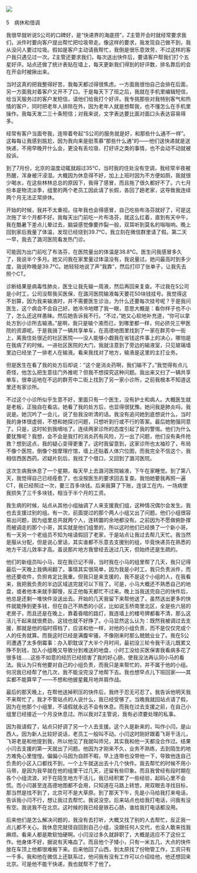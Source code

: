    

## ![](epub/我在北京送快递%20(胡安焉)%20(Z-Library)/images/00001.png)  
5　病休和借调

我很早就听说S公司的口碑好，是“快递界的海底捞”，Z主管开会时就经常要求我们，派件时要向客户提出帮忙把垃圾带走。像这样的要求，我发现自己做不到，我从没问人要过垃圾。假如是客户主动请我帮忙，我倒是很乐意效劳，不过这样的客户我只遇见过一次。Z主管还要求我们，每次送出快件后，要请客户帮我们打个五星好评。站点还做了统计表贴在墙上，每天更新我们得到的好评数，排名靠后的会在开会时被揪出来。

当时这真的把我整得好苦，我每天都过得很焦虑。一方面我很怕自己会排在后面，另一方面我对着客户又开不了口。于是每天下了班之后，我就在手机里编辑短信，给当天服务过的客户发短信，请他们给我打个好评。我专挑那些对我特别客气和热情的客户，同时把老年人排除在外，因为老年人就是想帮我，也不懂怎么在手机里操作。我每天发二三十条短信；对我来说，文字表达要比面对面口头表达容易得多。

经常有客户当面夸我，连带着夸起“S公司的服务就是好，和那些什么通不一样”。这每每让我感到尴尬，因为我向来是挺羡慕“那些什么通”的——他们送快递就是送快递，不用早晚开什么会，更没有丢垃圾、打好评之类的事情，也不会动不动就被投诉。

  

到了7月份，北京的温度动辄就超过35℃，当时我的住处没有空调，我经常半夜被热醒，浑身被汗浸湿。大概因为休息得不好，加上上班时因为不方便如厕，我就很少喝水，在这些林林总总的原因下，我得了感冒，而且拖了很久都好不了。六七月份本是物流淡季，组里的两个老员工因此请了长假，各回了趟老家，这导致我连续两个月无法正常排休。

开始的时候，我并不太重视。往年我也会得感冒，自己吃些布洛芬就好了，可是这次拖了半个月都不好。我每天出门前吃一片布洛芬，就这么扛着，直到有天中午，我在酷暑下差点儿晕过去，脑袋感觉像要炸裂一般，双耳听到莫名的嗡嗡响。晚上回到家后我量了体温，发现已经烧到39.7℃，我立刻在微信群里请了假。第二天一早，我去了潞河医院看发热门诊。

可能因为出门前吃了布洛芬，在医院量出的体温是38.8℃。医生问我感冒多久了，我说半个多月。她又问我在家里量过体温没有，我说量过。她问最高时到多少度，我说昨晚是39.7℃。她轻轻地说了声“我靠”，然后打印了张单子，让我先去照个CT。

诊断结果是病毒性肺炎，医生让我先输一周液，然后再回来复查。不过我在S公司是小时工，公司没帮我买医保，在潞河医院输液每天要花50块钱挂号。我觉得这不划算，因为我来输液时，并不需要医生诊治，为什么还要每次挂号呢？于是我问医生，这个病会不会自己好。她冷冷地瞟了我一眼，意思大概是：看你样子也不小了，怎么还这样愚昧。然后她告诉我不行。“不过，”她又心软地补充道，“你可以拿处方到小诊所去输液。”是啊，我只是输个液而已，到哪里都一样，何必挤兑三甲医院的资源呢。于是我骑了一辆共享单车，在高德地图里找到了一家在群芳中一街上，离我住处很近的社区医院——没人能够小觑我在省钱这件事上的决心，哪怕是在我病了的时候。一进社区医院的大门，我就注意到了旁边的输液室，只见玻璃墙里边已经坐了一排老人在输液。看来我找对了地方，输液是这里的主打业务。

但是医生在看了我的处方后却说：“这个是消炎药啊，我们输不了。”我觉得有点儿奇怪，他怎么把生意往门外推呢？但我不想探究这种问题。我出来又扫了一辆共享单车，很幸运地在不远的群芳中二街上找到了另一家小诊所，之前我根本不知道这里还有家诊所。

不过这个小诊所似乎生意不好，里面只有一个医生，没有护士和病人。大概医生就是老板，正独自在看店。她看了我的处方后，也显得很犹豫。她问我是肺炎吗，我说是。她沉吟了一会儿，说了些我没听清的话。我没有追问她到底想说什么，当时我的身体很虚弱，不想和她探讨问题，只想听到行或不行的答案。最后她勉强同意了。只是，这时轮到我嘀咕了。连续两家诊所的态度引起了我的警惕。他们为什么要犹豫呢？我想，会不会是我打的消炎药有风险，万一出了问题，他们没有条件抢救？想到这点，我的疑心变得更重了。这时我留意到，这家诊所也太袖珍了，布局不像个医院，倒像个按摩理疗馆，墙上还贴着人体穴位图，而我完全不信这个，我相信西医西药。迟疑片刻后，我找了个借口，又回到了潞河医院。

  

这次生病我休息了一个星期，每天早上去潞河医院输液，下午在家睡觉。到了第八天，我觉得自己已经痊愈了，也没按医生的要求回去复查。我怕她要我再照一遍CT，我已经照过一次，要三百多块钱。后来我算了下账，连误工在内，一场病使我损失了三千多块钱，相当于半个月的工资。

我生病的时候，站点从其他小组抽调了人来支援我们组，这种情况偶尔会发生。我也去支援过别的组。有一次，前面提过的那个两人小组又出了问题。他们小组很容易出问题，因为组里总共就两个人，连转圜的余地都没有。之前因为不愿做俯卧撑而被调走的那个小哥，其实就是他们组里的，所以这时他们已经换了一个新小哥。有一天另一个老组员不知为啥请假回了老家，于是站点让我过去帮几天忙。我当然是服从分配，但是说心里话，其实谁都不乐意去支援别的组，毕竟快递员在熟悉的地方干活儿效率才高。虽说那片地方我曾经去送过几天，但始终还是生疏的。

他们的新组员叫小马，现在我已记不得，当时我在小马的组里帮了几天，我只记得最后一天晚上我俩闹翻了。事情其实很简单，因为我是小时工，我只负责派件，而他还要收件，负担肯定比我重。但我只是来支援的，我不是这个小组的人，在我看来，我把我负责的半边区域送完就可以下班了。可是，小马大概还不熟悉自己的地盘，或者他本来就手脚慢，反正他每天都忙不过来。晚上当我送完自己的快件后，他总是还剩一堆快件没送出去。开始的几天我留下来帮他送了，虽然送出更多的快件就能挣到更多钱，但在自己不熟悉的小区，比如说玉桥南里北区，全是些六层的老房子，而且还是在晚上，靠着昏暗的路灯，我连墙上的楼号牌都看不清，那么这活儿干起来就很费劲，这钱也就不好挣了。小马显然这么认为：既然我被调过去支援，那就是他的临时搭档了，应该和他一样，对他的小组负责，而不是仅仅完成个人的任务就算。而我这时已经是满腹牢骚，不像刚来时那么兢兢业业了。我在S公司遭遇了太多倒霉事：办入职耽误了大半个月时间，最初没三轮令我干活儿既累又挣不到钱，加入小组晚又导致分到难送的地盘，小时工没给买医保害我看病多花了很多钱……这些不如意的经历已经损害了我的好心肠，使我没法再认同小马的看法。我认为只有他要对自己的小组负责，而我只是来帮忙的，并不属于他的小组。何况我已经帮了他几次，我不能没完没了地帮下去。我也想早点儿下班回家——其实都不能算早了——不想和他披星戴月地并肩作战。

最后的那天晚上，在帮他送掉积压的快件后，我终于忍无可忍了。我告诉他明天我不来帮忙了，我才不管站点的人说什么，我已经受够了。当晚我就回站点请了假，因为在他那个小组里，不请假就永远不会有休息。而我在过去支援之前，在自己小组里已经接近一个月没休息过。所以我对Z主管说，我有必须要处理的私事。

因为我请假了，站点只好调了另一个人去支援。这个人是新来的，叫作小闫，是山西人。因为新人比较好说话，老员工一般叫不动。小闫这时刚好跟着飞哥干活儿，飞哥老是和他提到我，所以他见了我就叫师兄，其实我和他一天都没合作过。结果小闫去支援的第一天就出了问题。他因为才刚来不久，业务不熟练，去到陌生的地方难免心里惶惶。偏偏小马因为自顾不暇，早上连带也没带他一下，导致他连自己负责的小区入口都找不到，一个上午就送出去十几个快件。我去帮忙的时候不用小马带，是因为我早就在他的组里干过几天，还留有些印象。而且我曾经有段时期在各个小组流浪，对于在陌生地方干活儿，我已经积累了一些经验，起码心里不会慌。而小闫甚至连高德地图都不会用，只知道在马路上转悠，用双眼去寻找目标，那当然是找不到了，北京可不是大草原。到了那天下午，先是小马给我打来电话，告诉我小闫不行，想让我过去帮忙。我说没空。后来站点也给我打电话，问我有没有空。我说我不在北京。这时候的我已经是铁石心肠，谁给我打电话都没用。

后来他们是怎么解决问题的，我没有去打听，大概又找了别的人去帮忙，反正我一点儿都不关心。我休息完就径自回到自己小组，没跟任何人交代，也没人敢来找我麻烦。看来人都是欺软怕硬啊。小闫没过多久就辞职了，大概是适应不了这份工作。他身体不好，据说有天咯血了。而且他个子矮小，只有一米五几，大点的快件放在车顶上他都很难搬下来。后来他回了山西，到太原找了份物管工作，工资只有一千多。我和他在微信上还联系过，他问我有没有工作可以介绍给他，他还想回来北京。可是他不能干快递，我也就帮不了他了。